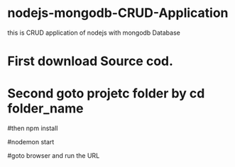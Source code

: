 # nodejs-mongodb-CRUD-Application
this is CRUD application of nodejs with mongodb Database


# First download Source cod.
# Second goto projetc folder by cd folder_name

#then npm install 

#nodemon start

#goto browser and run the URL
